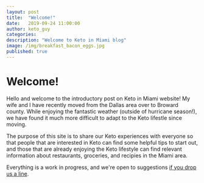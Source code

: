 ```yaml
---
layout: post
title:  "Welcome!"
date:   2019-09-24 11:00:00
author: keto_guy
categories: 
description: "Welcome to Keto in Miami blog"
image: /img/breakfast_bacon_eggs.jpg
published: true
---
```


# Welcome!

Hello and welcome to the introductory post on Keto in Miami website! My wife and I have recently moved from the Dallas area over to Broward county. While enjoying the fantastic weather (outside of hurricane season!), we have found it much more difficult to adapt to the Keto lifestle since moving.

The purpose of this site is to share our Keto experiences with everyone so that people that are interested in Keto can find some helpful tips to start out, and those that are already enjoying the Keto lifestyle can find relevant information about restaurants, groceries, and recipies in the Miami area.

Everything is a work in progress, and we're open to suggestions [if you drop us a line](mailto:ketoinmiami@protonmail.com).
